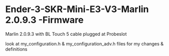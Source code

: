 # Ender-3-SKR-Mini-E3-V3-Marlin 2.0.9.3 -Firmware

Marlin 2.0.9.3 with BL Touch 5 cable plugged at Probeslot 

look at my_configuration.h & my_configuration_adv.h files for my changes & definitions 

